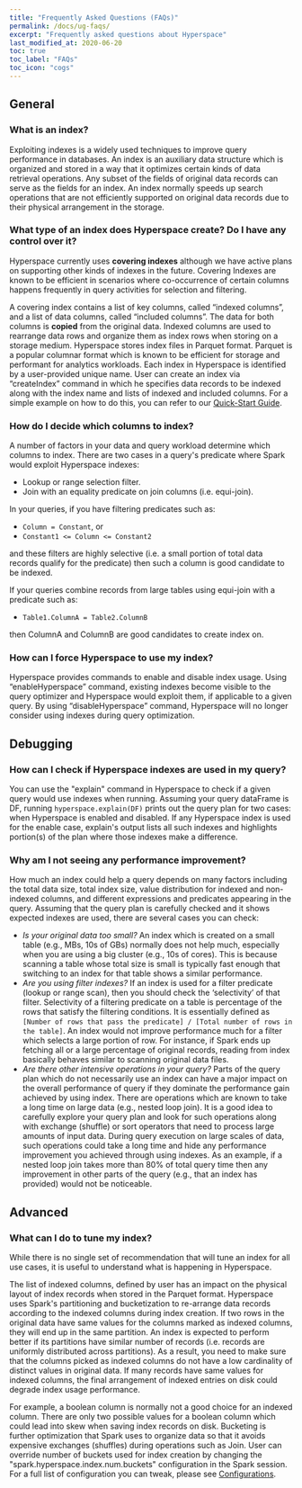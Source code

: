 ```yaml
---
title: "Frequently Asked Questions (FAQs)"
permalink: /docs/ug-faqs/
excerpt: "Frequently asked questions about Hyperspace"
last_modified_at: 2020-06-20
toc: true
toc_label: "FAQs"
toc_icon: "cogs"
---
```


## General
### What is an index?
Exploiting indexes is a widely used techniques to improve query performance in databases.
An index is an auxiliary data structure which is organized and stored in a way that it 
optimizes certain kinds of data retrieval operations. Any subset of the fields of 
original data records can serve as the fields for an index. An index normally speeds up 
search operations that are not efficiently supported on original data records due to 
their physical arrangement in the storage.

### What type of an index does Hyperspace create? Do I have any control over it?
Hyperspace currently uses **covering indexes** although we have active plans on supporting
other kinds of indexes in the future. Covering Indexes are known to be efficient in 
scenarios where co-occurrence of certain columns happens frequently in query activities 
for selection and filtering.

A covering index contains a list of key columns, called “indexed columns”, and a list of 
data columns, called “included columns”. The data for both columns is **copied** from 
the original data. Indexed columns are used to rearrange data rows and organize them 
as index rows when storing on a storage medium. Hyperspace stores index files in 
Parquet format. Parquet is a popular columnar format which is known to be efficient 
for storage and performant for analytics workloads. Each index in Hyperspace is 
identified by a user-provided unique name. User can create an index via “createIndex” 
command in which he specifies data records to be indexed along with the index name 
and lists of indexed and included columns. For a simple example on how to do this,
you can refer to our [Quick-Start Guide](https://microsoft.github.io/hyperspace/docs/ug-quick-start-guide/).

### How do I decide which columns to index?
A number of factors in your data and query workload determine which columns to index. 
There are two cases in a query's predicate where Spark would exploit Hyperspace indexes: 
* Lookup or range selection filter.
* Join with an equality predicate on join columns (i.e. equi-join).

In your queries, if you have filtering predicates such as:
* `Column = Constant`, or 
* `Constant1 <= Column <= Constant2` 

and these filters are highly selective (i.e. a small portion of total data records 
qualify for the predicate) then such a column is good candidate to be indexed.

If your queries combine records from large tables using equi-join with a predicate such as: 
* `Table1.ColumnA = Table2.ColumnB` 

then ColumnA and ColumnB are good candidates to create index on.

### How can I force Hyperspace to use my index?
Hyperspace provides commands to enable and disable index usage. Using “enableHyperspace” 
command, existing indexes become visible to the query optimizer and Hyperspace would 
exploit them, if applicable to a given query. By using “disableHyperspace” command, 
Hyperspace will no longer consider using indexes during query optimization.

## Debugging

### How can I check if Hyperspace indexes are used in my query?
You can use the "explain" command in Hyperspace to check if a given query would use 
indexes when running. Assuming your query dataFrame is DF, running `hyperspace.explain(DF)` 
prints out the query plan for two cases: when Hyperspace is enabled and disabled. 
If any Hyperspace index is used for the enable case, explain's output lists all such 
indexes and highlights portion(s) of the plan where those indexes make a difference.

### Why am I not seeing any performance improvement?
How much an index could help a query depends on many factors including the total 
data size, total index size, value distribution for indexed and non-indexed columns, 
and different expressions and predicates appearing in the query. Assuming that the 
query plan is carefully checked and it shows expected indexes are used, there are 
several cases you can check: 

* _Is your original data too small?_ 
  An index which is created on a small table (e.g., MBs, 10s of GBs) normally does 
  not help much, especially when you are using a big cluster (e.g., 10s of cores). 
  This is because scanning a table whose total size is small is typically fast 
  enough that switching to an index for that table shows a similar performance.
* _Are you using filter indexes?_ 
  If an index is used for a filter predicate (lookup or range scan), then you 
  should check the ‘selectivity’ of that filter. Selectivity of a filtering predicate 
  on a table is percentage of the rows that satisfy the filtering conditions. It 
  is essentially defined as 
  `[Number of rows that pass the predicate] / [Total number of rows in the table]`. 
  An index would not improve performance much for a filter which selects a large 
  portion of row. For instance, if Spark ends up fetching all or a large percentage 
  of original records, reading from index basically behaves similar to scanning 
  original data files. 
* _Are there other intensive operations in your query?_
  Parts of the query plan which do not necessarily use an index can have a major 
  impact on the overall performance of query if they dominate the performance 
  gain achieved by using index. There are operations which are known to take a 
  long time on large data (e.g., nested loop join). It is a good idea to 
  carefully explore your query plan and look for such operations along with 
  exchange (shuffle) or sort operators that need to process large amounts of 
  input data. During query execution on large scales of data, such operations 
  could take a long time and hide any performance improvement you achieved 
  through using indexes. As an example, if a nested loop join takes more than 
  80% of total query time then any improvement in other parts of the query 
  (e.g., that an index has provided) would not be noticeable.

## Advanced

### What can I do to tune my index?
While there is no single set of recommendation that will tune an index for all
use cases, it is useful to understand what is happening in Hyperspace. 

The list of indexed columns, defined by user has an impact on the physical 
layout of index records when stored in the Parquet format. Hyperspace uses 
Spark's partitioning and bucketization to re-arrange data records according 
to the indexed columns during index creation. If two rows in the original 
data have same values for the columns marked as indexed columns, they will 
end up in the same partition. An index is expected to perform better if its 
partitions have similar number of records (i.e. records are uniformly 
distributed across partitions). As a result, you need to make sure that the 
columns picked as indexed columns do not have a low cardinality of distinct 
values in original data. If many records have same values for indexed 
columns, the final arrangement of indexed entries on disk could degrade 
index usage performance. 

For example, a boolean column is normally not a good choice for an indexed 
column. There are only two possible values for a boolean column which could 
lead into skew when saving index records on disk. Bucketing is further 
optimization that Spark uses to organize data so that it avoids expensive 
exchanges (shuffles) during operations such as Join. User can override 
number of buckets used for index creation by changing the 
"spark.hyperspace.index.num.buckets" configuration in the Spark session. For
a full list of configuration you can tweak, please see 
[Configurations](https://microsoft.github.io/hyperspace/docs/ug-configuration/).

